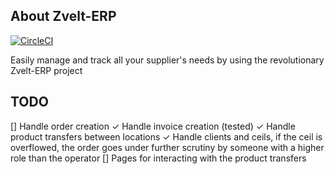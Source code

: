 ## About Zvelt-ERP
[![CircleCI](https://circleci.com/gh/aoporanu/zvelt-erp/tree/master.svg?style=badge)](https://circleci.com/gh/aoporanu/zvelt-erp/tree/master)

Easily manage and track all your supplier's needs by using the revolutionary Zvelt-ERP project

## TODO

[] Handle order creation
&check; Handle invoice creation (tested)
&check; Handle product transfers between locations
&check; Handle clients and ceils, if the ceil is overflowed, the order goes under further scrutiny by someone with a higher role than the operator
[] Pages for interacting with the product transfers
